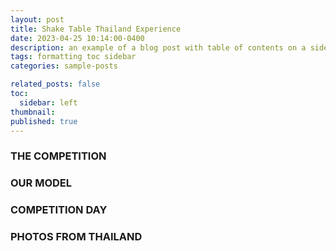 ```yaml
---
layout: post
title: Shake Table Thailand Experience
date: 2023-04-25 10:14:00-0400
description: an example of a blog post with table of contents on a sidebar
tags: formatting toc sidebar
categories: sample-posts

related_posts: false
toc:
  sidebar: left
thumbnail: 
published: true
---
```


### THE COMPETITION

### OUR MODEL

### COMPETITION DAY

### PHOTOS FROM THAILAND
